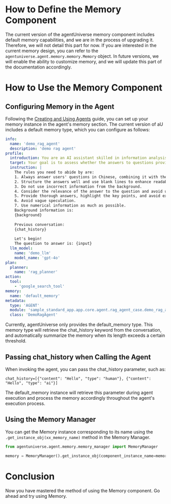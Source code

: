 # How to Define the Memory Component
The current version of the agentUniverse memory component includes default memory capabilities, and we are in the process of upgrading it. Therefore, we will not detail this part for now. If you are interested in the current memory design, you can refer to the `agentuniverse.agent.memory.memory.Memory` object. In future versions, we will enable the ability to customize memory, and we will update this part of the documentation accordingly.

# How to Use the Memory Component
## Configuring Memory in the Agent
Following the [Creating and Using Agents](2_2_1_Agent_Create_And_Use.md) guide, you can set up your memory instance in the agent's memory section. The current version of aU includes a default memory type, which you can configure as follows:
```yaml
info:
  name: 'demo_rag_agent'
  description: 'demo rag agent'
profile:
  introduction: You are an AI assistant skilled in information analysis.
  target: Your goal is to assess whether the answers to questions provide valuable information and to give recommendations and evaluations on the answers.
  instruction: |
    The rules you need to abide by are:
    1. Always answer users' questions in Chinese, combining it with the background information you have.
    2. Structure the answers well and use blank lines to enhance readability when necessary.
    3. Do not use incorrect information from the background.
    4. Consider the relevance of the answer to the question and avoid unhelpful responses.
    5. Provide thorough answers, highlight the key points, and avoid excessive verbosity.
    6. Avoid vague speculation.
    7. Use numerical information as much as possible.
    Background information is:
    {background}
  
    Previous conversation:
    {chat_history}
    
    Let's begin!
    The question to answer is: {input}
  llm_model:
    name: 'demo_llm'
    model_name: 'gpt-4o'
plan:
  planner:
    name: 'rag_planner'
action:
  tool:
    - 'google_search_tool'
memory:
  name: 'default_memory'
metadata:
  type: 'AGENT'
  module: 'sample_standard_app.app.core.agent.rag_agent_case.demo_rag_agent'
  class: 'DemoRagAgent'
```

Currently, agentUniverse only provides the default_memory type. This memory type will retrieve the chat_history keyword from the conversation, and automatically summarize the memory when its length exceeds a certain threshold.

## Passing chat_history when Calling the Agent
When invoking the agent, you can pass the chat_history parameter, such as:

```text
chat_history=[{"content": "Hello", "type": "human"}, {"content": "Hello", "type": "ai"}]
```

The default_memory instance will retrieve this parameter during agent execution and process the memory accordingly throughout the agent's execution process.

## Using the Memory Manager
You can get the Memory instance corresponding to its name using the `.get_instance_obj(xx_memory_name)` method in the Memory Manager.

```python
from agentuniverse.agent.memory.memory_manager import MemoryManager

memory = MemoryManager().get_instance_obj(component_instance_name=memory_name, new_instance=True)
```

# Conclusion
Now you have mastered the method of using the Memory component. Go ahead and try using Memory.